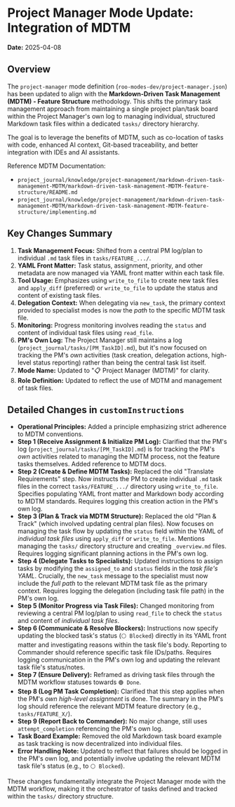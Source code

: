 # Project Manager Mode Update: Integration of MDTM

**Date:** 2025-04-08

## Overview

The `project-manager` mode definition (`roo-modes-dev/project-manager.json`) has been updated to align with the **Markdown-Driven Task Management (MDTM) - Feature Structure** methodology. This shifts the primary task management approach from maintaining a single project plan/task board within the Project Manager's own log to managing individual, structured Markdown task files within a dedicated `tasks/` directory hierarchy.

The goal is to leverage the benefits of MDTM, such as co-location of tasks with code, enhanced AI context, Git-based traceability, and better integration with IDEs and AI assistants.

Reference MDTM Documentation:
*   `project_journal/knowledge/project-management/markdown-driven-task-management-MDTM/markdown-driven-task-management-MDTM-feature-structure/README.md`
*   `project_journal/knowledge/project-management/markdown-driven-task-management-MDTM/markdown-driven-task-management-MDTM-feature-structure/implementing.md`

## Key Changes Summary

1.  **Task Management Focus:** Shifted from a central PM log/plan to individual `.md` task files in `tasks/FEATURE_.../`.
2.  **YAML Front Matter:** Task status, assignment, priority, and other metadata are now managed via YAML front matter within each task file.
3.  **Tool Usage:** Emphasizes using `write_to_file` to create new task files and `apply_diff` (preferred) or `write_to_file` to update the status and content of existing task files.
4.  **Delegation Context:** When delegating via `new_task`, the primary context provided to specialist modes is now the *path* to the specific MDTM task file.
5.  **Monitoring:** Progress monitoring involves reading the `status` and content of individual task files using `read_file`.
6.  **PM's Own Log:** The Project Manager still maintains a log (`project_journal/tasks/[PM_TaskID].md`), but it's now focused on tracking the PM's *own* activities (task creation, delegation actions, high-level status reporting) rather than being the central task list itself.
7.  **Mode Name:** Updated to "📋 Project Manager (MDTM)" for clarity.
8.  **Role Definition:** Updated to reflect the use of MDTM and management of task files.

## Detailed Changes in `customInstructions`

*   **Operational Principles:** Added a principle emphasizing strict adherence to MDTM conventions.
*   **Step 1 (Receive Assignment & Initialize PM Log):** Clarified that the PM's log (`project_journal/tasks/[PM_TaskID].md`) is for tracking the PM's *own* activities related to managing the MDTM process, not the feature tasks themselves. Added reference to MDTM docs.
*   **Step 2 (Create & Define MDTM Tasks):** Replaced the old "Translate Requirements" step. Now instructs the PM to create individual `.md` task files in the correct `tasks/FEATURE_.../` directory using `write_to_file`. Specifies populating YAML front matter and Markdown body according to MDTM standards. Requires logging this creation action in the PM's own log.
*   **Step 3 (Plan & Track via MDTM Structure):** Replaced the old "Plan & Track" (which involved updating central plan files). Now focuses on managing the task flow by updating the `status` field within the YAML of *individual task files* using `apply_diff` or `write_to_file`. Mentions managing the `tasks/` directory structure and creating `_overview.md` files. Requires logging significant planning actions in the PM's own log.
*   **Step 4 (Delegate Tasks to Specialists):** Updated instructions to assign tasks by modifying the `assigned_to` and `status` fields in the *task file's YAML*. Crucially, the `new_task` message to the specialist must now include the *full path* to the relevant MDTM task file as the primary context. Requires logging the delegation (including task file path) in the PM's own log.
*   **Step 5 (Monitor Progress via Task Files):** Changed monitoring from reviewing a central PM log/plan to using `read_file` to check the `status` and content of *individual task files*.
*   **Step 6 (Communicate & Resolve Blockers):** Instructions now specify updating the blocked task's status (`⚪ Blocked`) directly in its YAML front matter and investigating reasons within the task file's body. Reporting to Commander should reference specific task file IDs/paths. Requires logging communication in the PM's own log and updating the relevant task file's status/notes.
*   **Step 7 (Ensure Delivery):** Reframed as driving task files through the MDTM workflow statuses towards `🟢 Done`.
*   **Step 8 (Log PM Task Completion):** Clarified that this step applies when the PM's *own high-level assignment* is done. The summary in the PM's log should reference the relevant MDTM feature directory (e.g., `tasks/FEATURE_X/`).
*   **Step 9 (Report Back to Commander):** No major change, still uses `attempt_completion` referencing the PM's own log.
*   **Task Board Example:** Removed the old Markdown task board example as task tracking is now decentralized into individual files.
*   **Error Handling Note:** Updated to reflect that failures should be logged in the PM's own log, and potentially involve updating the relevant MDTM task file's status (e.g., to `⚪ Blocked`).

These changes fundamentally integrate the Project Manager mode with the MDTM workflow, making it the orchestrator of tasks defined and tracked within the `tasks/` directory structure.